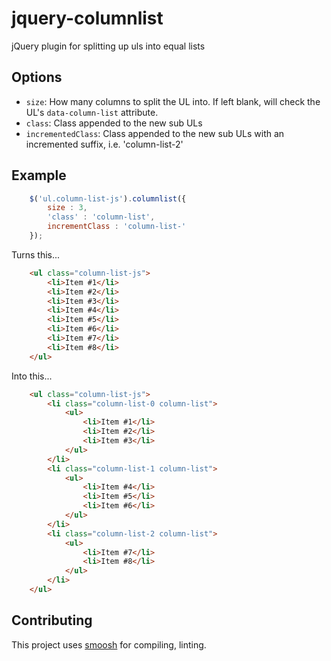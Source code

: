 # jquery-columnlist

jQuery plugin for splitting up uls into equal lists

## Options
* `size`: How many columns to split the UL into. If left blank, will check the UL's `data-column-list` attribute.
* `class`: Class appended to the new sub ULs
* `incrementedClass`: Class appended to the new sub ULs with an incremented suffix, i.e. 'column-list-2'

## Example

```javascript
    $('ul.column-list-js').columnlist({
        size : 3,
        'class' : 'column-list',
        incrementClass : 'column-list-'
    });
```

Turns this...

```html
    <ul class="column-list-js">
        <li>Item #1</li>
        <li>Item #2</li>
        <li>Item #3</li>
        <li>Item #4</li>
        <li>Item #5</li>
        <li>Item #6</li>
        <li>Item #7</li>
        <li>Item #8</li>
    </ul>
```

Into this...

```html
    <ul class="column-list-js">
        <li class="column-list-0 column-list">
            <ul>
                <li>Item #1</li>
                <li>Item #2</li>
                <li>Item #3</li>
            </ul>
        </li>
        <li class="column-list-1 column-list">
            <ul>
                <li>Item #4</li>
                <li>Item #5</li>
                <li>Item #6</li>
            </ul>
        </li>
        <li class="column-list-2 column-list">
            <ul>
                <li>Item #7</li>
                <li>Item #8</li>
            </ul>
        </li>
    </ul>
```

## Contributing

This project uses [smoosh](https://github.com/fat/smoosh) for compiling, linting.
